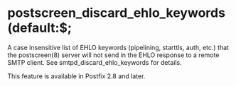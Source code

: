 # postscreen_discard_ehlo_keywords (default:$; 

 A case insensitive list of EHLO keywords (pipelining, starttls,
auth, etc.) that the postscreen(8) server will not send in the EHLO
response to a remote SMTP client. See smtpd_discard_ehlo_keywords
for details. 

 This feature is available in Postfix 2.8 and later. 


